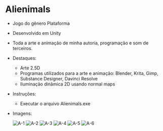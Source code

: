 # Alienimals

* Jogo do gênero Plataforma
* Desenvolvido em Unity
* Toda a arte e animação de minha autoria, programação e som de terceiros.
* Destaques:
    * Arte 2.5D
    * Programas utilizados para a arte e animação: Blender, Krita, Gimp, Substance Designer, Davinci Resolve
    * Iluminação dinâmica 2D usando normal maps
    
* Instruções:
   * Executar o arquivo Alienimals.exe
   
* Imagens:

  ![A-1](https://drive.google.com/uc?export=view&id=1Zmy4NXd-LH-FOkWTA8oJlz9TFI7Gmbg_)
  ![A-2](https://drive.google.com/uc?export=view&id=105xzbOS_g1RQY2WfgBLm8lNTxqOC0IWS)
  ![A-3](https://drive.google.com/uc?export=view&id=179uXQ_ciXtxHMkAS2oCnRY91MLcLmxpE)
  ![A-4](https://drive.google.com/uc?export=view&id=1IXgwUrIlk2X2dO9GQARjHz6iBoiCFNpr)
  ![A-5](https://drive.google.com/uc?export=view&id=14oVcdPFwF5M2FRuVD0mRWwLLgR8PcOyz)
  ![A-6](https://drive.google.com/uc?export=view&id=1u_hz7Whskf6zYmLLjqy7HXNsHUcltGl1)
